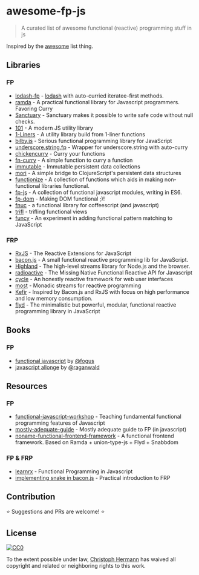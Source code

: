 # awesome-fp-js

> A curated list of awesome functional (reactive) programming stuff in js

Inspired by the [awesome](https://github.com/sindresorhus/awesome) list thing.

## Libraries

### FP
* [lodash-fp](https://github.com/lodash/lodash-fp) - [lodash](https://github.com/lodash/lodash) with auto-curried iteratee-first methods.
* [ramda](https://github.com/ramda/ramda) - A practical functional library for Javascript programmers. Favoring Curry
* [Sanctuary](https://github.com/plaid/sanctuary) - Sanctuary makes it possible to write safe code without null checks.
* [101](https://github.com/tjmehta/101) - A modern JS utility library
* [1-Liners](https://github.com/stoeffel/1-liners) - A utility library build from 1-liner functions
* [bilby.js](https://github.com/puffnfresh/bilby.js) - Serious functional programming library for JavaScript
* [underscore.string.fp](https://github.com/stoeffel/underscore.string.fp) - Wrapper for underscore.string with auto-curry
* [chickencurry](https://github.com/stoeffel/chickencurry) - Curry your functions
* [fn-curry](https://github.com/wilhelmson/fn-curry) - A simple function to curry a function
* [immutable](https://github.com/facebook/immutable-js) - Immutable persistent data collections
* [mori](https://github.com/swannodette/mori) - A simple bridge to ClojureScript's persistent data structures
* [functionize](https://github.com/paldepind/functionize) - A collection of functions which aids in making non-functional libraries functional.
* [fp-js](https://github.com/fp-js/) - A collection of functional javascript modules, writing in ES6.
* [fp-dom](https://github.com/fp-dom/) - Making DOM functional ;)!
* [fnuc](https://github.com/algesten/fnuc) - a functional library for coffeescript (and javascript)
* [trifl](https://github.com/algesten/trifl) - trifling functional views
* [funcy](https://github.com/bramstein/funcy) - An experiment in adding functional pattern matching to JavaScript

### FRP
* [RxJS](https://github.com/Reactive-Extensions/RxJS) - The Reactive Extensions for JavaScript
* [bacon.js](https://github.com/baconjs/bacon.js) - A small functional reactive programming lib for JavaScript.
* [Highland](http://highlandjs.org/) - The high-level streams library for Node.js and the browser.
* [radioactive](https://github.com/radioactive/radioactive) - The Missing Native Functional Reactive API for Javascript
* [cycle](https://github.com/staltz/cycle) - An honestly reactive framework for web user interfaces
* [most](https://github.com/cujojs/most) - Monadic streams for reactive programming
* [Kefir](https://github.com/pozadi/kefir) - Inspired by Bacon.js and RxJS with focus on high performance and low memory consumption.
* [flyd](https://github.com/paldepind/flyd) - The minimalistic but powerful, modular, functional reactive programming library in JavaScript

## Books

### FP

* [functional javascript](http://shop.oreilly.com/product/0636920028857.do) by [@fogus](https://github.com/fogus)
* [javascript allonge](https://leanpub.com/javascript-allonge) by [@raganwald](https://github.com/raganwald)

## Resources

### FP

* [functional-javascript-workshop](https://github.com/timoxley/functional-javascript-workshop) - Teaching fundamental functional programming features of Javascript
* [mostly-adequate-guide](https://github.com/DrBoolean/mostly-adequate-guide) - Mostly adequate guide to FP (in javascript)
* [noname-functional-frontend-framework](https://github.com/paldepind/noname-functional-frontend-framework) - A functional frontend framework. Based on Ramda + union-type-js + Flyd + Snabbdom

### FP & FRP

* [learnrx](https://github.com/jhusain/learnrx) - Functional Programming in Javascript
* [implementing snake in bacon.js](http://philipnilsson.github.io/badness/) - Practical introduction to FRP

## Contribution

:star: Suggestions and PRs are welcome! :star:

## License

[![CC0](http://i.creativecommons.org/p/zero/1.0/88x31.png)](http://creativecommons.org/publicdomain/zero/1.0/)

To the extent possible under law, [Christoph Hermann](https://github.com/stoeffel) has waived all copyright and related or neighboring rights to this work.
